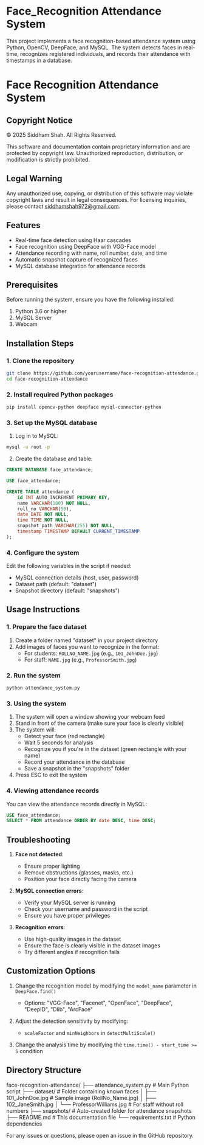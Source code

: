 # Face_Recognition Attendance System

This project implements a face recognition-based attendance system using Python, OpenCV, DeepFace, and MySQL. The system detects faces in real-time, recognizes registered individuals, and records their attendance with timestamps in a database.

# Face Recognition Attendance System

## Copyright Notice
© 2025 Siddham Shah. All Rights Reserved.

This software and documentation contain proprietary information and are protected by copyright law. Unauthorized reproduction, distribution, or modification is strictly prohibited.

## Legal Warning
Any unauthorized use, copying, or distribution of this software may violate copyright laws and result in legal consequences. For licensing inquiries, please contact siddhamshah972@gmail.com.

## Features

- Real-time face detection using Haar cascades
- Face recognition using DeepFace with VGG-Face model
- Attendance recording with name, roll number, date, and time
- Automatic snapshot capture of recognized faces
- MySQL database integration for attendance records

## Prerequisites

Before running the system, ensure you have the following installed:

1. Python 3.6 or higher
2. MySQL Server
3. Webcam

## Installation Steps

### 1. Clone the repository

```bash
git clone https://github.com/yourusername/face-recognition-attendance.git
cd face-recognition-attendance
```

### 2. Install required Python packages

```bash
pip install opencv-python deepface mysql-connector-python
```

### 3. Set up the MySQL database

1. Log in to MySQL:
```bash
mysql -u root -p
```

2. Create the database and table:
```sql
CREATE DATABASE face_attendance;

USE face_attendance;

CREATE TABLE attendance (
    id INT AUTO_INCREMENT PRIMARY KEY,
    name VARCHAR(100) NOT NULL,
    roll_no VARCHAR(50),
    date DATE NOT NULL,
    time TIME NOT NULL,
    snapshot_path VARCHAR(255) NOT NULL,
    timestamp TIMESTAMP DEFAULT CURRENT_TIMESTAMP
);
```

### 4. Configure the system

Edit the following variables in the script if needed:
- MySQL connection details (host, user, password)
- Dataset path (default: "dataset")
- Snapshot directory (default: "snapshots")

## Usage Instructions

### 1. Prepare the face dataset

1. Create a folder named "dataset" in your project directory
2. Add images of faces you want to recognize in the format:
   - For students: `ROLLNO_NAME.jpg` (e.g., `101_JohnDoe.jpg`)
   - For staff: `NAME.jpg` (e.g., `ProfessorSmith.jpg`)

### 2. Run the system

```bash
python attendance_system.py
```

### 3. Using the system

1. The system will open a window showing your webcam feed
2. Stand in front of the camera (make sure your face is clearly visible)
3. The system will:
   - Detect your face (red rectangle)
   - Wait 5 seconds for analysis
   - Recognize you if you're in the dataset (green rectangle with your name)
   - Record your attendance in the database
   - Save a snapshot in the "snapshots" folder
4. Press ESC to exit the system

### 4. Viewing attendance records

You can view the attendance records directly in MySQL:

```sql
USE face_attendance;
SELECT * FROM attendance ORDER BY date DESC, time DESC;
```

## Troubleshooting

1. **Face not detected**:
   - Ensure proper lighting
   - Remove obstructions (glasses, masks, etc.)
   - Position your face directly facing the camera

2. **MySQL connection errors**:
   - Verify your MySQL server is running
   - Check your username and password in the script
   - Ensure you have proper privileges

3. **Recognition errors**:
   - Use high-quality images in the dataset
   - Ensure the face is clearly visible in the dataset images
   - Try different angles if recognition fails

## Customization Options

1. Change the recognition model by modifying the `model_name` parameter in `DeepFace.find()`
   - Options: "VGG-Face", "Facenet", "OpenFace", "DeepFace", "DeepID", "Dlib", "ArcFace"
   
2. Adjust the detection sensitivity by modifying:
   - `scaleFactor` and `minNeighbors` in `detectMultiScale()`

3. Change the analysis time by modifying the `time.time() - start_time >= 5` condition

## Directory Structure
face-recognition-attendance/
├── attendance_system.py        # Main Python script
├── dataset/                    # Folder containing known faces
│   ├── 101_JohnDoe.jpg         # Sample image (RollNo_Name.jpg)
│   ├── 102_JaneSmith.jpg
│   └── ProfessorWilliams.jpg   # For staff without roll numbers
├── snapshots/                  # Auto-created folder for attendance snapshots
├── README.md                   # This documentation file
└── requirements.txt            # Python dependencies 

For any issues or questions, please open an issue in the GitHub repository.
